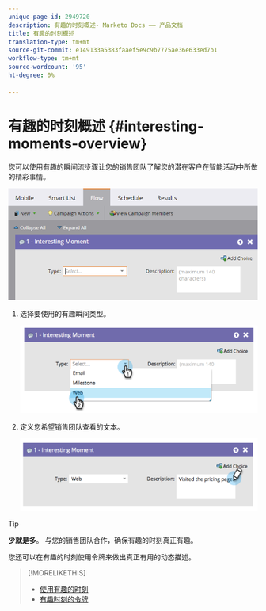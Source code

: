```yaml
---
unique-page-id: 2949720
description: 有趣的时刻概述- Marketo Docs —— 产品文档
title: 有趣的时刻概述
translation-type: tm+mt
source-git-commit: e149133a5383faaef5e9c9b7775ae36e633ed7b1
workflow-type: tm+mt
source-wordcount: '95'
ht-degree: 0%

---
```



# 有趣的时刻概述 {#interesting-moments-overview}

您可以使用有趣的瞬间流步骤让您的销售团队了解您的潜在客户在智能活动中所做的精彩事情。

![](assets/image2016-1-27-11-3a1-3a53.png)

1. 选择要使用的有趣瞬间类型。

   ![](assets/image2014-9-23-16-3a30-3a33.png)

1. 定义您希望销售团队查看的文本。

   ![](assets/image2014-9-23-16-3a30-3a53.png)

>[!TIP]
>
>**少就是多**。 与您的销售团队合作，确保有趣的时刻真正有趣。

您还可以在有趣的时刻使用令牌来做出真正有用的动态描述。

>[!MORELIKETHIS]
>
>* [使用有趣的时刻](using-interesting-moments.md)
>* [有趣时刻的令牌](tokens-for-interesting-moments.md)

>



